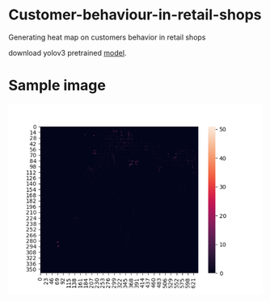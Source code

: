 # Customer-behaviour-in-retail-shops
Generating heat map on customers behavior in retail shops

download yolov3 pretrained [model]([https://github.com/matterport/Mask_RCNN/releases/download/v2.0/mask_rcnn_coco.h5](https://drive.google.com/file/d/1jNen-em-3JG1uO9iwoBep6xpTAt6se54/view?usp=sharing)).

<h1>Sample image</h1>

![](testplot.png )
